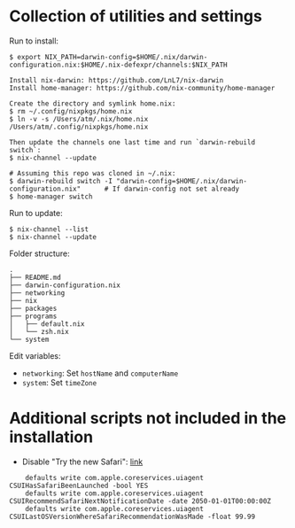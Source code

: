 # Collection of utilities and settings

Run to install:

```
$ export NIX_PATH=darwin-config=$HOME/.nix/darwin-configuration.nix:$HOME/.nix-defexpr/channels:$NIX_PATH

Install nix-darwin: https://github.com/LnL7/nix-darwin
Install home-manager: https://github.com/nix-community/home-manager

Create the directory and symlink home.nix:
$ rm ~/.config/nixpkgs/home.nix
$ ln -v -s /Users/atm/.nix/home.nix /Users/atm/.config/nixpkgs/home.nix

Then update the channels one last time and run `darwin-rebuild switch`:
$ nix-channel --update

# Assuming this repo was cloned in ~/.nix:
$ darwin-rebuild switch -I "darwin-config=$HOME/.nix/darwin-configuration.nix"      # If darwin-config not set already
$ home-manager switch
```

Run to update:

```
$ nix-channel --list
$ nix-channel --update
```

Folder structure:

```
.
├── README.md
├── darwin-configuration.nix
├── networking
├── nix
├── packages
├── programs
│   ├── default.nix
│   └── zsh.nix
└── system
```

Edit variables:

* `networking`: Set `hostName` and `computerName`
* `system`: Set `timeZone`

# Additional scripts not included in the installation

* Disable "Try the new Safari":
  [link](https://news.ycombinator.com/item?id=28361730)

```
    defaults write com.apple.coreservices.uiagent CSUIHasSafariBeenLaunched -bool YES
    defaults write com.apple.coreservices.uiagent CSUIRecommendSafariNextNotificationDate -date 2050-01-01T00:00:00Z
    defaults write com.apple.coreservices.uiagent CSUILastOSVersionWhereSafariRecommendationWasMade -float 99.99
```

